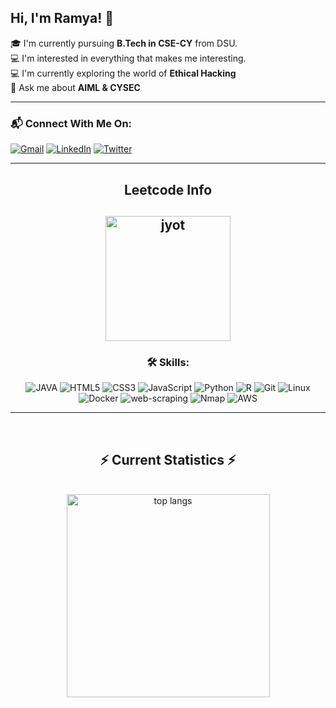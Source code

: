 ## Hi, I'm Ramya! 👋

🎓 I'm currently pursuing **B.Tech in CSE-CY** from DSU.  
💻 I'm interested in everything that makes me interesting.<br>
💻 I'm currently exploring the world of **Ethical Hacking**  
💬 Ask me about **AIML & CYSEC**

---

### 📬 Connect With Me On:
[![Gmail](https://img.shields.io/badge/Gmail-D14836?style=for-the-badge&logo=gmail&logoColor=white)](mailto:ramyaram0603@gmail.com)
[![LinkedIn](https://img.shields.io/badge/LinkedIn-0077B5?style=for-the-badge&logo=linkedin&logoColor=white)](https://www.linkedin.com/in/ramyad06)
[![Twitter](https://img.shields.io/badge/X-000000?style=for-the-badge&logo=x&logoColor=white)](https://x.com/ramyad06)

---

<div align="center"> 
<h2 align="center">Leetcode Info<h2>  
<p align="center">
  <a href="https://leetcode.com/RAMYAD06/" target="_blank"><img align="center" src="https://assets.leetcode.com/static_assets/others/2550.gif" alt="jyot" height="200" width="200" /></a>
</p>


### 🛠️ Skills:
![JAVA](https://img.shields.io/badge/Java-00599C?style=for-the-badge&logo=java&logoColor=white)
![HTML5](https://img.shields.io/badge/HTML5-E34F26?style=for-the-badge&logo=html5&logoColor=white)
![CSS3](https://img.shields.io/badge/CSS3-1572B6?style=for-the-badge&logo=css3&logoColor=white)
![JavaScript](https://img.shields.io/badge/JavaScript-F7DF1E?style=for-the-badge&logo=javascript&logoColor=black)
![Python](https://img.shields.io/badge/Python-3776AB?style=for-the-badge&logo=python&logoColor=white)
![R](https://img.shields.io/badge/R-276DC3?style=for-the-badge&logo=r&logoColor=white)
![Git](https://img.shields.io/badge/Git-F05032?style=for-the-badge&logo=git&logoColor=white)
![Linux](https://img.shields.io/badge/Linux-FCC624?style=for-the-badge&logo=linux&logoColor=black)
![Docker](https://img.shields.io/badge/Docker-2496ED?style=for-the-badge&logo=docker&logoColor=white)
![web-scraping](https://img.shields.io/badge/Flask-000000?style=for-the-badge&logo=flask&logoColor=white)
![Nmap](https://img.shields.io/badge/Nmap-00A300?style=for-the-badge&logo=nmap&logoColor=white)
![AWS](https://img.shields.io/badge/AWS-232F3E?style=for-the-badge&logo=amazon-aws&logoColor=white)

---

<br/>
  <h2 align="center">⚡ Current Statistics ⚡</h2>
<br>
<div align=center>
  <img width=325 align="center" src="https://github-readme-stats.vercel.app/api/top-langs/?username=ramyad06&hide=HTML&langs_count=8&layout=compact&theme=react&border_radius=10&size_weight=0.5&count_weight=0.5&exclude_repo=github-readme-stats" alt="top langs" />
</div>
  <br/>
<br/><br/>
